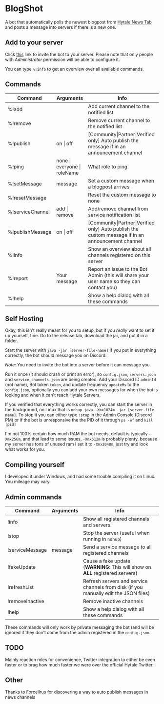 # BlogShot
A bot that automatically polls the newest blogpost from [Hytale News Tab](https://www.hytale.com/news) and posts a message into servers if there is a new one.
## Add to your server
Click [this](https://discord.com/api/oauth2/authorize?client_id=743447329901641799&permissions=150528&scope=bot) link to invite
the bot to your server. Please note that only people with *Administrator* permission will be able to
configure it.

You can type `%!info` to get an overview over all available commands.
## Commands

| **Command**      | **Arguments**                                          | **Info**                                                                                          |
|------------------|--------------------------------------------------------|---------------------------------------------------------------------------------------------------|
| %!add            |                                                        | Add current channel to the notified list                                                          |
| %!remove         |                                                        | Remove current channel to the notified list                                                       |
| %!publish        | on &#124; off                                              | [Community&#124;Partner&#124;Verified only] Auto publish the message if in an announcement channel        |
| %!ping           | none &#124; everyone &#124; roleName                           | What role to ping                                                                                 |
| %!setMessage     | message | Set a custom message when a blogpost arrives |  
| %!resetMessage   |                                                        |  Reset the custom message to none                                                                 |
| %!serviceChannel | add &#124; remove                                          | Add/remove channel from service notification list                                                 |
| %!publishMessage | on &#124; off                                              | [Community&#124;Partner&#124;Verified only] Auto publish the custom message if in an announcement channel |
| %!info           |                                                        | Show an overview about all channels registered on this server                                     |
| %!report         | Your message                                           | Report an issue to the Bot Admin (this will share your user name so they can contact you)         |
| %!help           |                                                        | Show a help dialog with all these commands                                                        |

## Self Hosting
Okay, this isn't really meant for you to setup, but if you *really* want to set it up yourself, fine.
Go to the release tab, download the jar, and put it in a folder.

Start the server with `java -jar [server-file-name]` If you put in everything correctly,
the bot should message you on Discord.

*Note:* You need to invite the bot into a server before it can message you.

Run it once (it should crash or print an error), so `config.json`, `servers.json` and `service_channels.json`
are being created.
Add your Discord ID `adminId` (not name), Bot token `token`, and update frequency `updateMs` to the `config.json`,
optionally you can add your own messages for when the bot is looking and when it can't reach Hytale Servers.

If you verified that everything works correctly, you can start the server in the background, on Linux that is
`nohup java -Xmx1024m -jar [server-file-name]`. To stop it you can either type `!stop` in the Admin Console (Discord PM) or
if the bot is unresponsive the the PID of it through `ps -ef` and `kill [pid]`

I'm not 100% certain how much RAM the bot needs, default is typically `-Xmx256m`, and that lead to some issues, `-Xmx512m` is probably plenty, because my server has
tons of unused ram I set it to `-Xmx2048m`, just try and look what works for you.

## Compiling yourself
I developed it under Windows, and had some trouble compiling it on Linux. You mileage may vary.

## Admin commands

| **Command**      | **Arguments**     | **Info**     |
|------------------|-------|---------------------|
| !info            |   | Show all registered channels and servers.  |
| !stop | | Stop the server (useful when running in `nohup`) |
| !serviceMessage | message | Send a service message to all registered channels |
| !fakeUpdate | | Cause a fake update (**WARNING**: This will show on **ALL** registered servers) |
| !refreshList | | Refresh servers and service channels from disk (if you manually edit the JSON files) |
| !removeInactive | | Remove inactive channels |
| !help | | Show a help dialog with all these commands |

These commands will only work by private messaging the bot (and will be ignored if they don't
come from the admin registered in the `config.json`.

## TODO

Mainly reaction roles for convenience, Twitter integration to either be even faster or to brag how much faster
we were over the official Hytale Twitter.

## Other

Thanks to [Forcellrus](https://github.com/Forcellrus/Discord-Auto-Publisher) for discovering a way to auto publish messages
in news channels
